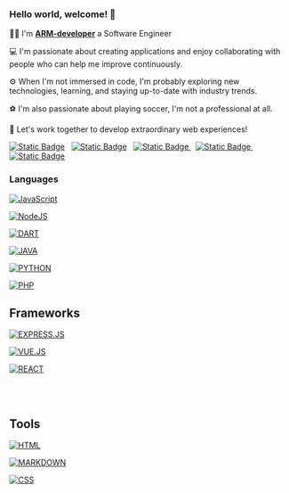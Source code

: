 ### Hello world, welcome! 👋


👨‍💻 I'm **[ARM-developer](https://www.linkedin.com/in/arm-developer/)** a Software Engineer

💻 I'm passionate about creating applications and enjoy collaborating with people who can help me improve continuously.

⚙️ When I'm not immersed in code, I'm probably exploring new technologies, learning, and staying up-to-date with industry trends. 

⚽ I'm also passionate about playing soccer, I'm not a professional at all.


🚀 Let's work together to develop extraordinary web experiences!

[![Static Badge](https://img.shields.io/badge/LinkedIn-0077B5?logo=LinkedIn)](https://www.linkedin.com/in/arm-developer/) &nbsp; [![Static Badge](https://img.shields.io/badge/Gmail-D14836?style=flat&logo=gmail&logoColor=white)](mailto:ARM-developer<alejandrorm.dev@gmail.com>) &nbsp; [![Static Badge](https://img.shields.io/badge/Facebook-Connect?style=flat&logo=facebook&color=%234267B2)
](https://www.facebook.com/alejandro.ruizmay/) &nbsp; [![Static Badge](https://img.shields.io/badge/Twitter-1DA1F2?style=flat&logo=twitter&logoColor=white)
](https://twitter.com/Alexito123Ruiz) &nbsp; [![Static Badge](https://img.shields.io/badge/Instagram-E4405F?style=flat&logo=instagram&logoColor=white)
](https://www.instagram.com/alejandro.ruizmay/)



### Languages

[![JavaScript](https://img.shields.io/badge/-JavaScript-black?style=flat&logo=javascript)](https://www.javascript.com/) &nbsp;

[![NodeJS](https://img.shields.io/badge/Node.js-43853D?style=flat&logo=node.js&logoColor=white)](https://nodejs.org/) &nbsp;

[![DART](https://img.shields.io/badge/Dart-0175C2?style=flat&logo=dart&logoColor=white)](https://dart.dev/) &nbsp;

[![JAVA](https://img.shields.io/badge/Java-ED8B00?style=flat&logo=openjdk&logoColor=white)](https://www.java.com/) &nbsp;

[![PYTHON](https://img.shields.io/badge/Python-14354C?style=flat&logo=python&logoColor=white)](https://www.python.org/) &nbsp;

[![PHP](https://img.shields.io/badge/PHP-777BB4?style=flat&logo=php&logoColor=white)](https://www.php.net/) &nbsp;

## Frameworks

[![EXPRESS.JS](https://img.shields.io/badge/Express.js-404D59?style=flat&logo=Express)](https://expressjs.com/) &nbsp; 

[![VUE.JS](https://img.shields.io/badge/Vue.js-35495E?style=flat&logo=vue.js&logoColor=4FC08D)](https://vuejs.org/) &nbsp; 

[![REACT](https://img.shields.io/badge/React-20232A?style=flat&logo=react&logoColor=61DAFB)]()

<br/><br/>

## Tools

[![HTML](https://img.shields.io/badge/HTML5-E34F26?style=flat&logo=html5&logoColor=white)](https://developer.mozilla.org/en-US/docs/Web/HTML) &nbsp; 

[![MARKDOWN](https://img.shields.io/badge/Markdown-000000?style=flat&logo=markdown&logoColor=white)](https://www.markdownguide.org/)  &nbsp; 

[![CSS](https://img.shields.io/badge/CSS3-1572B6?style=flat&logo=css3&logoColor=white)](https://developer.mozilla.org/en-US/docs/Web/CSS) &nbsp;

<br/><br/>  



<!--

Here are some ideas to get you started: 

- 🔭 I’m currently working on ...
- 🌱 I’m currently learning ...
- 👯 I’m looking to collaborate on ...
- 🤔 I’m looking for help with ...
- 💬 Ask me about ...
- 📫 How to reach me: ...
- 😄 Pronouns: ...
- ⚡ Fun fact: ...
-->

